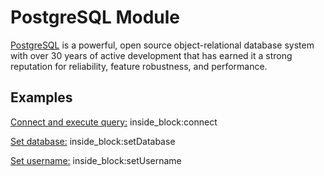 # PostgreSQL Module

[PostgreSQL](https://www.postgresql.org/) is a powerful, open source object-relational database system with over 30 years of active development that has earned it a strong reputation for reliability, feature robustness, and performance.

## Examples

<!--codeinclude-->
[Connect and execute query:](../../src/modules/postgresql/postgresql-container.test.ts) inside_block:connect
<!--/codeinclude-->

<!--codeinclude-->
[Set database:](../../src/modules/postgresql/postgresql-container.test.ts) inside_block:setDatabase
<!--/codeinclude-->

<!--codeinclude-->
[Set username:](../../src/modules/postgresql/postgresql-container.test.ts) inside_block:setUsername
<!--/codeinclude-->
